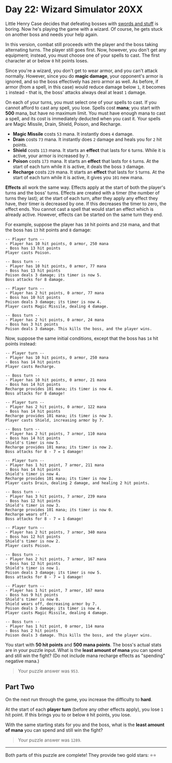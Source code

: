 # Day 22: Wizard Simulator 20XX

Little Henry Case decides that defeating bosses with [swords and stuff][] is
boring. Now he's playing the game with a wizard. Of course, he gets stuck
on another boss and needs your help again.

In this version, combat still proceeds with the player and the boss taking
alternating turns. The player still goes first. Now, however, you don't get
any equipment; instead, you must choose one of your spells to cast. The
first character at or below `0` hit points loses.

Since you're a wizard, you don't get to wear armor, and you can't attack
normally. However, since you do **magic damage**, your opponent's armor is
ignored, and so the boss effectively has zero armor as well. As before, if
armor (from a spell, in this case) would reduce damage below `1`, it becomes
`1` instead - that is, the boss' attacks always deal at least `1` damage.

On each of your turns, you must select one of your spells to cast. If you
cannot afford to cast any spell, you lose. Spells cost **mana**; you start with
**500** mana, but have no maximum limit. You must have enough mana to cast a
spell, and its cost is immediately deducted when you cast it. Your spells
are Magic Missile, Drain, Shield, Poison, and Recharge.

- **Magic Missile** costs `53` mana. It instantly does `4` damage.
- **Drain** costs `73` mana. It instantly does `2` damage and heals you for `2`
  hit points.
- **Shield** costs `113` mana. It starts an **effect** that lasts for `6` turns.
  While it is active, your armor is increased by `7`.
- **Poison** costs `173` mana. It starts an **effect** that lasts for `6` turns. At
  the start of each turn while it is active, it deals the boss `3` damage.
- **Recharge** costs `229` mana. It starts an **effect** that lasts for `5` turns.
  At the start of each turn while it is active, it gives you `101` new
  mana.

**Effects** all work the same way. Effects apply at the start of both the
player's turns and the boss' turns. Effects are created with a timer (the
number of turns they last); at the start of each turn, after they apply any
effect they have, their timer is decreased by one. If this decreases the
timer to zero, the effect ends. You cannot cast a spell that would start an
effect which is already active. However, effects can be started on the same
turn they end.

For example, suppose the player has `10` hit points and `250` mana, and that
the boss has `13` hit points and `8` damage:

```
-- Player turn --
- Player has 10 hit points, 0 armor, 250 mana
- Boss has 13 hit points
Player casts Poison.

-- Boss turn --
- Player has 10 hit points, 0 armor, 77 mana
- Boss has 13 hit points
Poison deals 3 damage; its timer is now 5.
Boss attacks for 8 damage.

-- Player turn --
- Player has 2 hit points, 0 armor, 77 mana
- Boss has 10 hit points
Poison deals 3 damage; its timer is now 4.
Player casts Magic Missile, dealing 4 damage.

-- Boss turn --
- Player has 2 hit points, 0 armor, 24 mana
- Boss has 3 hit points
Poison deals 3 damage. This kills the boss, and the player wins.
```

Now, suppose the same initial conditions, except that the boss has `14` hit
points instead:

```
-- Player turn --
- Player has 10 hit points, 0 armor, 250 mana
- Boss has 14 hit points
Player casts Recharge.

-- Boss turn --
- Player has 10 hit points, 0 armor, 21 mana
- Boss has 14 hit points
Recharge provides 101 mana; its timer is now 4.
Boss attacks for 8 damage!

-- Player turn --
- Player has 2 hit points, 0 armor, 122 mana
- Boss has 14 hit points
Recharge provides 101 mana; its timer is now 3.
Player casts Shield, increasing armor by 7.

-- Boss turn --
- Player has 2 hit points, 7 armor, 110 mana
- Boss has 14 hit points
Shield's timer is now 5.
Recharge provides 101 mana; its timer is now 2.
Boss attacks for 8 - 7 = 1 damage!

-- Player turn --
- Player has 1 hit point, 7 armor, 211 mana
- Boss has 14 hit points
Shield's timer is now 4.
Recharge provides 101 mana; its timer is now 1.
Player casts Drain, dealing 2 damage, and healing 2 hit points.

-- Boss turn --
- Player has 3 hit points, 7 armor, 239 mana
- Boss has 12 hit points
Shield's timer is now 3.
Recharge provides 101 mana; its timer is now 0.
Recharge wears off.
Boss attacks for 8 - 7 = 1 damage!

-- Player turn --
- Player has 2 hit points, 7 armor, 340 mana
- Boss has 12 hit points
Shield's timer is now 2.
Player casts Poison.

-- Boss turn --
- Player has 2 hit points, 7 armor, 167 mana
- Boss has 12 hit points
Shield's timer is now 1.
Poison deals 3 damage; its timer is now 5.
Boss attacks for 8 - 7 = 1 damage!

-- Player turn --
- Player has 1 hit point, 7 armor, 167 mana
- Boss has 9 hit points
Shield's timer is now 0.
Shield wears off, decreasing armor by 7.
Poison deals 3 damage; its timer is now 4.
Player casts Magic Missile, dealing 4 damage.

-- Boss turn --
- Player has 1 hit point, 0 armor, 114 mana
- Boss has 2 hit points
Poison deals 3 damage. This kills the boss, and the player wins.
```

You start with **50 hit points** and **500 mana points**. The boss's actual stats
are in your puzzle input. What is the **least amount of mana** you can spend
and still win the fight? (Do not include mana recharge effects as
"spending" negative mana.)

> Your puzzle answer was `953`.

[swords and stuff]: http://adventofcode.com/day/21

## Part Two

On the next run through the game, you increase the difficulty to **hard**.

At the start of each **player turn** (before any other effects apply), you lose
`1` hit point. If this brings you to or below `0` hit points, you lose.

With the same starting stats for you and the boss, what is the **least amount
of mana** you can spend and still win the fight?

> Your puzzle answer was `1289`.

----

Both parts of this puzzle are complete! They provide two gold stars: :star::star:
